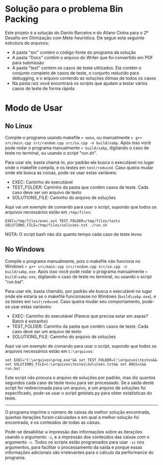 # Solução para o problema Bin Packing

Este projeto é a solução do Danilo Barcelos e do Allann Cintra para o 2º Desafio em Otimização com Meta-heurística. Ele segue esta seguinte estrutura de arquivos:

- A pasta "src" contém o código-fonte do programa da solução
- A pasta "Docs" contém o arquivo do Writer que foi convertido em PDF para submissão
- A pasta "test" contém os casos de teste utilizados. Ela contém o conjunto completo de casos de teste, o conjunto reduzido para debugging, e o arquivo contendo as soluções ótimas de todos os casos
- Na pasta raiz você encontrará os scripts que ajudam a testar vários casos de teste de forma rápida

# Modo de Usar

## No Linux

Compile o programa usando makefile `> make`, ou manualmente `> g++ src/main.cpp src/random.cpp src/sa.cpp -o build/sabp`. Após isso você pode rodar o programa manualmente `> build/sabp`, digitando o caso de teste no terminal, ou usando o script "run.sh".

Para usar ele, basta chamá-lo, por padrão ele busca o executável no lugar onde o makefile compila, e os testes em `test/reduced`. Caso queira mudar onde ele busca as coisas, pode-se usar estas variáveis:

- EXEC: Caminho do executável
- TEST_FOLDER: Caminho da pasta que contém casos de teste. Cada caso deve ser um arquivo de texto
- SOLUTIONS_FILE: Caminho do arquivo de soluções

Aqui vai um exemplo de comando para usar o script, supondo que todos os arquivos necessários estão em `/tmp/files`:

`EXEC=/tmp/files/exec.out TEST_FOLDER=/tmp/files/tests SOLUTIONS_FILE=/tmp/files/solucoes.txt ./run.sh`

NOTA: O script bash não diz quanto tempo cada caso de teste levou

## No Windows

Compile o programa manualmente, pois o makefile não funciona no Windows `> g++ src/main.cpp src/random.cpp src/sa.cpp -o build/sabp.exe`. Após isso você pode rodar o programa manualmente `> build\sabp.exe`, digitando o caso de teste no terminal, ou usando o script "run.bat".

Para usar ele, basta chamálo, por padrão ele busca o executável no lugar onde ele estaria se o makefile funcionasse no Windows (`build\sabp.exe`), e os testes em `test\reduced`. Caso queira mudar seu comportamento, pode-se usar estas variáveis:

- EXEC: Caminho do executável (Parece que precisa estar em aspas? Batch é estranho)
- TEST_FOLDER: Caminho da pasta que contém casos de teste. Cada caso deve ser um arquivo de texto
- SOLUTIONS_FILE: Caminho do arquivo de soluções

Aqui vai um exemplo de comando para usar o script, supondo que todos os arquivos necessários estão em `C:\arquivos`:

`set EXEC="C:\arquivos\prog.exe"&& set TEST_FOLDER=C:\arquivos\testes&& set SOLUTIONS_FILE=C:\arquivos\testes\Solucoes.txt&& set ARGS=i&& run.bat`

Este script não procura o arquivo de soluções por padrão, mas diz quantos segundos cada caso de teste levou para ser processado. Se a saída deste script for redirecionada para um arquivo, e um arquivo de soluções foi especificado, pode-se usar o script getstats.py para obter estatísticas do teste.

***

O programa imprime o número de caixas da melhor solução encontrada, quantas iterações foram calculadas e em qual a melhor solução foi encontrada, e os conteúdos de todas as caixas.

Pode-se desabilitar a impressão das informações sobre as iterações usando o argumento `-i`, e a impressão dos conteúdos das caixas com o argumento `-c`. Todos os scripts estão programados para usar `-ic` nos argumentos, para facilitar o processamento da saída e porque essas informações adicionais são irrelevantes para o cálculo da performance do programa.